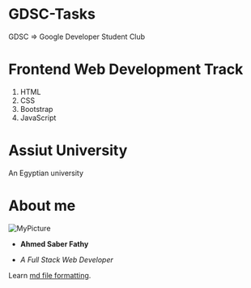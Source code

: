 # GDSC-Tasks
GDSC => Google Developer Student Club
# Frontend Web Development Track
1. HTML
2. CSS
3. Bootstrap
4. JavaScript
# Assiut University
An Egyptian university
# About me
![MyPicture](https://avatars.githubusercontent.com/u/64714761?s=96&v=4)

- **Ahmed Saber Fathy**

- *A Full Stack Web Developer*

Learn [md file formatting](https://www.markdownguide.org/basic-syntax/).
